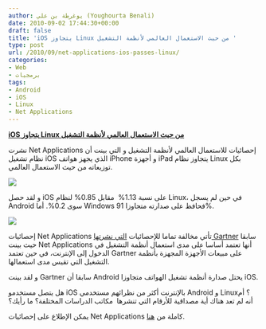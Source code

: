 ```yaml
---
author: يوغرطة بن علي (Youghourta Benali)
date: 2010-09-02 17:44:30+00:00
draft: false
title: 'iOS يتجاوز Linux من حيث الاستعمال العالمي لأنظمة التشغيل '
type: post
url: /2010/09/net-applications-ios-passes-linux/
categories:
- Web
- برمجيات
tags:
- Android
- iOS
- Linux
- Net Applications
---
```


**[iOS يتجاوز Linux من حيث الاستعمال العالمي لأنظمة التشغيل](https://www.it-scoop.com/2010/09/net-applications-ios-passes-linux)**


نشرت Net Applications إحصائيات للاستعمال العالمي لأنظمة التشغيل و التي بينت أن نظام تشغيل iOS الذي يجهز هواتف iPhone و أجهزة iPad يتجاوز نظام Linux بكل توزيعاته من حيث الاستعمال العالمي.

[![](https://www.it-scoop.com/wp-content/uploads/2010/09/iOS-vs-Linux.jpg)
](https://www.it-scoop.com/2010/09/net-applications-ios-passes-linux)

و لقد حصل iOS على نسبة 1.13%  مقابل 0.85% لنظام Linux، في حين لم يسجل Android سوى 0.2%. أما Windows فحافظ على صدارته متجاوزا 91%.

[![](https://www.it-scoop.com/wp-content/uploads/2010/09/netapplications-stat.png)
](https://www.it-scoop.com/2010/09/net-applications-ios-passes-linux)

إحصائيات Net Applications تأتي مخالفة تماما للإحصائيات [التي نشرتها Gartner](https://www.it-scoop.com/2010/08/gartner-mobile-device-second-quarter-2010/) سابقا حيث بينت Net Applications أنها تعتمد أساسا على مدى استعمال أنظمة التشغيل في الدخول إلى الإنترنت، في حين تعتمد Gartner على مبيعات الأجهزة المجهزة بأنظمة التشغيل التي تقيس مدى استعمالها.

و لقد بينت Gartner سابقا أن Android يحتل صدارة أنظمة تشغيل الهواتف متجاوزا iOS.

هل يتصل مستخدمو iOS بالإنترنت أكثر من نظرائهم مستخدمي Android و Linux؟ أم أنه لم تعد هناك أية مصداقية للأرقام التي تنشرها  مكاتب الدراسات المختلفة؟ ما رأيك؟

يمكن الإطلاع على إحصائيات Net Applications كاملة من [هنا](http://www.netmarketshare.com/operating-system-market-share.aspx?qprid=9&qpcustom=iOS,Linux&sample=36).
